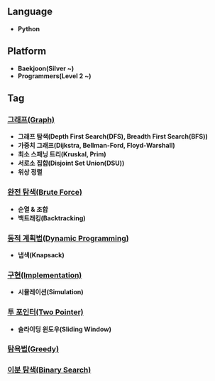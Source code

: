 ## Language
* **Python**

## Platform
* **Baekjoon(Silver ~)**
* **Programmers(Level 2 ~)**

## Tag

### [그래프(Graph)](https://github.com/earlgrey02/Algorithm-Study/tree/main/Baekjoon/Graph)
* **그래프 탐색(Depth First Search(DFS), Breadth First Search(BFS))**
* **가중치 그래프(Dijkstra, Bellman-Ford, Floyd-Warshall)**
* **최소 스패닝 트리(Kruskal, Prim)**
* **서로소 집합(Disjoint Set Union(DSU))**
* **위상 정렬**

### [완전 탐색(Brute Force)](https://github.com/earlgrey02/Algorithm-Study/tree/main/Baekjoon/Brute%20Force)
* **순열 & 조합**
* **백트래킹(Backtracking)**

### [동적 계획법(Dynamic Programming)](https://github.com/earlgrey02/Algorithm-Study/tree/main/Baekjoon/Dynamic%20Programming)
* **냅색(Knapsack)**

### [구현(Implementation)](https://github.com/earlgrey02/Algorithm-Study/tree/main/Baekjoon/Implementation)
* **시뮬레이션(Simulation)**

### [투 포인터(Two Pointer)](https://github.com/earlgrey02/Algorithm-Study/tree/main/Baekjoon/Two%20Pointer)
* **슬라이딩 윈도우(Sliding Window)**

### [탐욕법(Greedy)](https://github.com/earlgrey02/Algorithm-Study/tree/main/Baekjoon/Greedy)

### [이분 탐색(Binary Search)](https://github.com/earlgrey02/Algorithm-Study/tree/main/Baekjoon/Binary%20Search)
